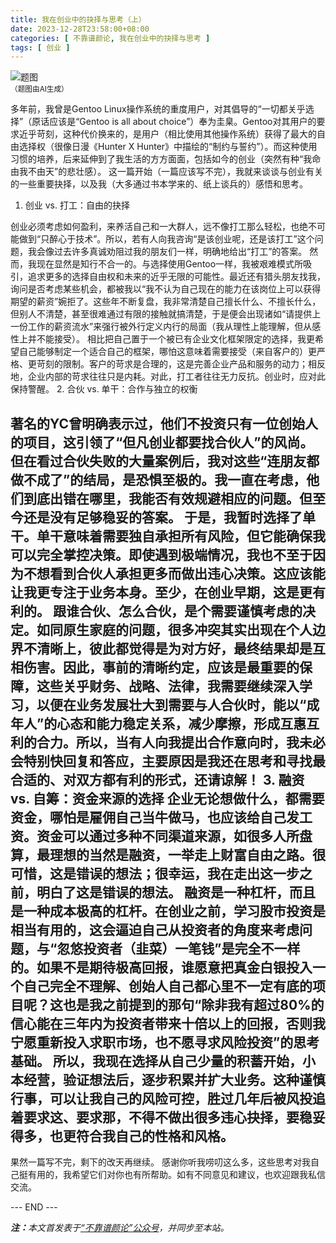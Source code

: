 ```yaml
---
title: 我在创业中的抉择与思考（上）
date: 2023-12-28T23:58:00+08:00
categories: [ 不靠谱颜论, 我在创业中的抉择与思考 ]
tags: [ 创业 ]
---
```


<div class="p-3 text-center">
  <img class="img-fluid" src="/images/2023/1228/01.png" alt="题图" style="max-width:640px">
  <div><small>（题图由AI生成）</small></div>
</div>

多年前，我曾是Gentoo Linux操作系统的重度用户，对其倡导的“一切都关乎选择”（原话应该是“Gentoo is all about choice”）奉为圭臬。Gentoo对其用户的要求近乎苛刻，这种代价换来的，是用户（相比使用其他操作系统）获得了最大的自由选择权（很像日漫《Hunter X Hunter》中描绘的“制约与誓约”）。而这种使用习惯的培养，后来延伸到了我生活的方方面面，包括如今的创业（突然有种“我命由我不由天”的悲壮感）。
这一篇开始（一篇应该写不完），我就来谈谈与创业有关的一些重要抉择，以及我（大多通过书本学来的、纸上谈兵的）感悟和思考。
1. 创业 vs. 打工：自由的抉择

创业必须考虑如何盈利，来养活自己和一大群人，远不像打工那么轻松，也绝不可能做到“只醉心于技术”。所以，若有人向我咨询“是该创业呢，还是该打工”这个问题，我会像过去许多真诚劝阻过我的朋友们一样，明确地给出“打工”的答案。
然而，我现在显然是知行不合一的。与选择使用Gentoo一样，我被艰难模式所吸引，追求更多的选择自由权和未来的近乎无限的可能性。最近还有猎头朋友找我，询问是否考虑某些机会，都被我以“我不认为自己现在的能力在该岗位上可以获得期望的薪资”婉拒了。这些年不断复盘，我非常清楚自己擅长什么、不擅长什么，但别人不清楚，甚至很难通过有限的接触就搞清楚，于是便会出现诸如“请提供上一份工作的薪资流水”来强行被外行定义内行的局面（我从理性上能理解，但从感性上并不能接受）。
相比把自己置于一个被已有企业文化框架限定的选择，我更希望自己能够制定一个适合自己的框架，哪怕这意味着需要接受（来自客户的）更严格、更苛刻的限制。客户的苛求是合理的，这是完善企业产品和服务的动力；相反地，企业内部的苛求往往只是内耗。对此，打工者往往无力反抗。创业时，应对此保持警醒。
2. 合伙 vs. 单干：合作与独立的权衡

著名的YC曾明确表示过，他们不投资只有一位创始人的项目，这引领了“但凡创业都要找合伙人”的风尚。但在看过合伙失败的大量案例后，我对这些“连朋友都做不成了”的结局，是恐惧至极的。我一直在考虑，他们到底出错在哪里，我能否有效规避相应的问题。但至今还是没有足够稳妥的答案。
于是，我暂时选择了单干。单干意味着需要独自承担所有风险，但它能确保我可以完全掌控决策。即使遇到极端情况，我也不至于因为不想看到合伙人承担更多而做出违心决策。这应该能让我更专注于业务本身。至少，在创业早期，这是更有利的。
跟谁合伙、怎么合伙，是个需要谨慎考虑的决定。如同原生家庭的问题，很多冲突其实出现在个人边界不清晰上，彼此都觉得是为对方好，最终结果却是互相伤害。因此，事前的清晰约定，应该是最重要的保障，这些关乎财务、战略、法律，我需要继续深入学习，以便在业务发展壮大到需要与人合伙时，能以“成年人”的心态和能力稳定关系，减少摩擦，形成互惠互利的合力。所以，当有人向我提出合作意向时，我未必会特别快回复和答应，主要原因是我还在思考和寻找最合适的、对双方都有利的形式，还请谅解！
3. 融资 vs. 自筹：资金来源的选择
企业无论想做什么，都需要资金，哪怕是雇佣自己当牛做马，也应该给自己发工资。资金可以通过多种不同渠道来源，如很多人所盘算，最理想的当然是融资，一举走上财富自由之路。很可惜，这是错误的想法；很幸运，我在走出这一步之前，明白了这是错误的想法。
融资是一种杠杆，而且是一种成本极高的杠杆。在创业之前，学习股市投资是相当有用的，这会逼迫自己从投资者的角度来考虑问题，与“忽悠投资者（韭菜）一笔钱”是完全不一样的。如果不是期待极高回报，谁愿意把真金白银投入一个自己完全不理解、创始人自己都心里不一定有底的项目呢？这也是我之前提到的那句“除非我有超过80%的信心能在三年内为投资者带来十倍以上的回报，否则我宁愿重新投入求职市场，也不愿寻求风险投资”的思考基础。
所以，我现在选择从自己少量的积蓄开始，小本经营，验证想法后，逐步积累并扩大业务。这种谨慎行事，可以让我自己的风险可控，胜过几年后被风投追着要求这、要求那，不得不做出很多违心抉择，要稳妥得多，也更符合我自己的性格和风格。
-----
果然一篇写不完，剩下的改天再继续。
感谢你听我唠叨这么多，这些思考对我自己挺有用的，我希望它们对你也有所帮助。如有不同意见和建议，也欢迎跟我私信交流。

<div class="p-5 text-center">--- END ---</div>

<i><b>注：</b>本文首发表于[“不靠谱颜论”公众号](https://mp.weixin.qq.com/s/68WsiA8Hr2fb_3LJR55zRA)，并同步至本站。</i>
